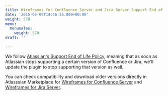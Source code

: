 ```yaml
---
title: Wireframes for Confluence Server and Jira Server Support End of Life Policy
date: '2015-05-09T14:46:35.000+00:00'
weight: 570
menu:
  menusales:
    weight: 570
draft: ''

---
```


We follow [Atlassian's Support End of Life Policy](http://confluence.atlassian.com/display/Support/Atlassian+Support+End+of+Life+Policy), meaning that as soon as Atlassian stops supporting a certain version of Confluence or Jira, we'll update the plugin to stop supporting that version as well.

You can check compatibility and download older versions directly in Atlasssian Marketplace for [Wireframes for Confluence Server](https://marketplace.atlassian.com/plugins/com.balsamiq.confluence.plugins.mockups/versions) and [Wireframes for Jira Server](https://marketplace.atlassian.com/plugins/com.balsamiq.jira.plugins.mockups/versions).
